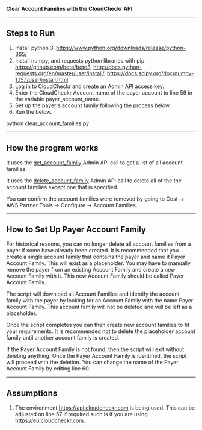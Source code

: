 **Clear Account Families with the CloudCheckr API**

---

## Steps to Run


1. Install python 3. https://www.python.org/downloads/release/python-365/
2. Install numpy, and requests python libraries with pip. https://github.com/boto/boto3, http://docs.python-requests.org/en/master/user/install/, https://docs.scipy.org/doc/numpy-1.15.1/user/install.html
3. Log in to CloudCheckr and create an Admin API access key.
4. Enter the CloudCheckr Account name of the payer account to line 59 in the variable payer_account_name.
5. Set up the payer's account family following the process below.
6. Run the below.


python clear_account_families.py <cloudcheckr-admin-api-key>

---

## How the program works

It uses the [get_account_family](https://support.cloudcheckr.com/cloudcheckr-api-userguide/cloudcheckr-admin-api-reference-guide/#get_account_family) Admin API call to get a list of all account families.

It uses the [delete_account_family](https://support.cloudcheckr.com/cloudcheckr-api-userguide/cloudcheckr-admin-api-reference-guide/#delete_account_family) Admin API call to delete all of the the account families except one that is specified.

You can confirm the account families were removed by going to Cost -> AWS Partner Tools -> Configure -> Account Families.

---

## How to Set Up Payer Account Family

For historical reasons, you can no longer delete all account families from a payer if some have already been created. It is
recommended that you create a single account family that contains the payer and name it Payer Account Family. This will
exist as a placeholder. You may have to manually remove the payer from an existing Account Family and create a new Account Family
with it. This new Account Family should be called Payer Account Family.

The script will download all Account Families and identify the account family with the payer by looking for an Account Family
with the name Payer Account Family. This account family will not be deleted and will be left as a placeholder.

Once the script completes you can then create new account families to fit your requirements. It is recommended not to delete the placeholder
account family until another account family is created.

If the Payer Account Family is not found, then the script will exit without deleting anything. Once the Payer Account Family is identified, the script will proceed with the deletion. You can change the name of the Payer Account Family by editing line 60.

---

## Assumptions

1. The environment https://api.cloudcheckr.com is being used. This can be adjusted on line 57 if required such is if you are using https://eu.cloudcheckr.com.
